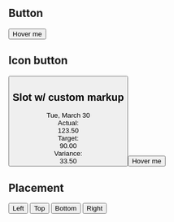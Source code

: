 <script>
  import { mdiTrashCan } from '@mdi/js';

  import Button from '$lib/components/Button.svelte';
  import Preview from '$lib/components/Preview.svelte';
  import Tooltip from '$lib/components/Tooltip.svelte';
</script>

## Button

<Preview>
  <Tooltip title="Hello">
    <Button>Hover me</Button>
  </Tooltip>
</Preview>

## Icon button

<Preview>
  <Tooltip title="Click to remove">
    <Button icon={mdiTrashCan} class="w-12 h-12" />
  </Tooltip>
</Preview>

## Slot w/ custom markup

<Preview>
  <Tooltip>
    <div
      slot="title"
      class="grid grid-cols-[auto,1fr] gap-x-4 gap-y-2 bg-gray-900/90 text-white px-4 py-2 text-xs rounded shadow"
    >
      <div class="col-span-2 justify-self-center text-sm">Tue, March 30</div>
      <div class="text-white/50 justify-self-end">Actual:</div>
      <div class="justify-self-end">123.50</div>
      <div class="text-white/50 justify-self-end">Target:</div>
      <div class="justify-self-end">90.00</div>
      <div class="text-white/50 justify-self-end">Variance:</div>
      <div class="justify-self-end">33.50</div>
    </div>
    <Button>Hover me</Button>
  </Tooltip>
</Preview>

## Placement

<Preview>
  <Tooltip title="Hello" placement="left">
    <Button>Left</Button>
  </Tooltip>
  <Tooltip title="Hello" placement="top">
    <Button>Top</Button>
  </Tooltip>
  <Tooltip title="Hello" placement="bottom">
    <Button>Bottom</Button>
  </Tooltip>
  <Tooltip title="Hello" placement="right">
    <Button>Right</Button>
  </Tooltip>
</Preview>

<!-- TODO: Slot with custom transition -->

